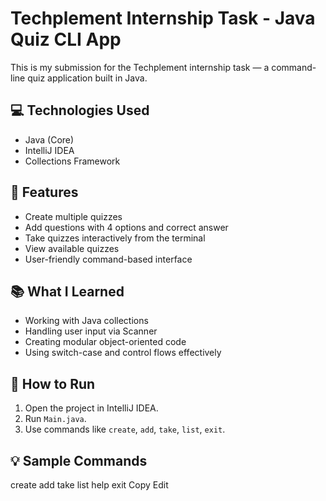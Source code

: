 # Techplement Internship Task - Java Quiz CLI App

This is my submission for the Techplement internship task — a command-line quiz application built in Java.

## 💻 Technologies Used
- Java (Core)
- IntelliJ IDEA
- Collections Framework 

## 🚀 Features
- Create multiple quizzes
- Add questions with 4 options and correct answer
- Take quizzes interactively from the terminal
- View available quizzes
- User-friendly command-based interface

## 📚 What I Learned
- Working with Java collections
- Handling user input via Scanner
- Creating modular object-oriented code
- Using switch-case and control flows effectively

## 🧪 How to Run
1. Open the project in IntelliJ IDEA.
2. Run `Main.java`.
3. Use commands like `create`, `add`, `take`, `list`, `exit`.

## 💡 Sample Commands
create
add
take
list
help
exit
Copy
Edit

